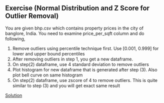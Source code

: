 ## Exercise (Normal Distribution and Z Score for Outlier Removal)

You are given bhp.csv which contains property prices in the city of banglore, India. You need to examine price_per_sqft column and do following,

1. Remove outliers using percentile technique first. Use [0.001, 0.999] for lower and upper bound percentiles
1. After removing outliers in step 1, you get a new dataframe.
1. On step(2) dataframe, use 4 standard deviation to remove outliers
1. Plot histogram for new dataframe that is generated after step (3). Also plot bell curve on same histogram
1. On step(2) dataframe, use zscore of 4 to remove outliers. This is quite similar to step (3) and you will get exact same result

[Solution](https://github.com/codebasics/math-for-machine-learning/blob/main/3_normal_distribution/Exercise/exercise_solution.ipynb)